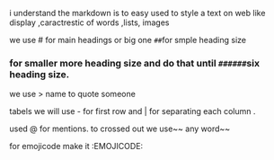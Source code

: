 i understand the markdown is to easy used to style a text on web like display ,caractrestic of words ,lists, images

we use # for main headings or big one
`##`for smple heading size 
### for smaller more heading size and do that  until `######`six heading size.

we use   > name    to  quote someone


tabels we will use - for first row and | for separating each column .

used  @ for mentions.
to crossed out we use~~ any word~~

for emojicode make it    :EMOJICODE:
